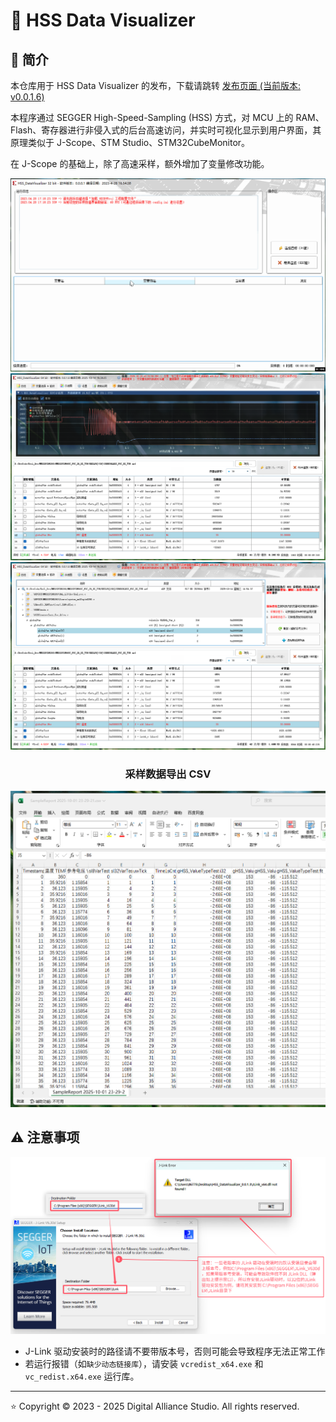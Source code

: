 # :beers: HSS Data Visualizer

## :book: 简介

本仓库用于 HSS Data Visualizer 的发布，下载请跳转 [发布页面 (当前版本: v0.0.1.6)](https://github.com/DigitalAllianceStudio/HSS_DataVisualizer/releases)

本程序通过 SEGGER High-Speed-Sampling (HSS) 方式，对 MCU 上的 RAM、Flash、寄存器进行非侵入式的后台高速访问，并实时可视化显示到用户界面，其原理类似于 J-Scope、STM Studio、STM32CubeMonitor。

在 J-Scope 的基础上，除了高速采样，额外增加了变量修改功能。

<div align="center">

![GIF1](doc/GIF1.gif)
![ProgramScreenshot1](doc/ProgramScreenshot1.png)
![ProgramScreenshot2](doc/ProgramScreenshot2.png)

### 采样数据导出 CSV

![ProgramScreenshot6](doc/ProgramScreenshot6.png)

</div>

## :warning: 注意事项

![JLinkInstallPathNote](doc/JLinkInstallPathNote.png)

- J-Link 驱动安装时的路径请不要带版本号，否则可能会导致程序无法正常工作
- 若运行报错（如`缺少动态链接库`），请安装 `vcredist_x64.exe` 和 `vc_redist.x64.exe` 运行库。

----------

:star: Copyright © 2023 - 2025 Digital Alliance Studio. All rights reserved.
